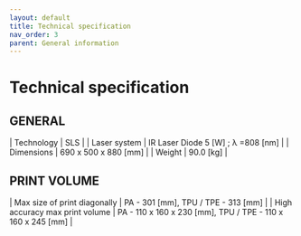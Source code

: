 ```yaml
---
layout: default
title: Technical specification
nav_order: 3
parent: General information
---
```

<h1> Technical specification </h1>

<h2> GENERAL </h2>

| Technology                          |          SLS                                        |
| Laser system                        |          IR Laser Diode 5 [W] ; λ =808 [nm]         |
| Dimensions                          |          690 x 500 x 880 [mm]                       |
| Weight                              |           90.0 [kg]                                 |

<h2> PRINT VOLUME </h2>

| Max size of print diagonally               |         PA - 301 [mm], TPU / TPE - 313 [mm]        |
| High accuracy max print volume             |           PA - 110 x 160 x 230 [mm], TPU / TPE - 110 x 160 x 245 [mm]        |
